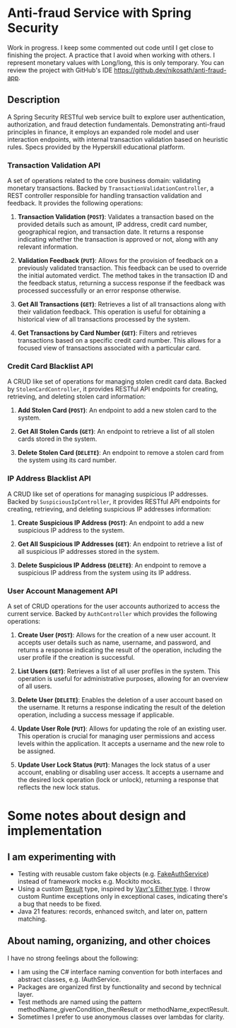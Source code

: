 # Anti-fraud Service with Spring Security
Work in progress. I keep some commented out code until I get close to finishing the project. A practice that I avoid when working with others. I represent monetary values with Long/long, this is only temporary. You can review the project with GitHub's IDE https://github.dev/nikosath/anti-fraud-app.
## Description
A Spring Security RESTful web service built to explore user authentication, authorization, and fraud detection fundamentals. Demonstrating anti-fraud principles in finance, it employs an expanded role model and user interaction endpoints, with internal transaction validation based on heuristic rules. Specs provided by the Hyperskill educational platform.

### Transaction Validation API

A set of operations related to the core business domain: validating monetary transactions. Backed by `TransactionValidationController`, a REST controller responsible for handling transaction validation and feedback. It provides the following operations:

1. **Transaction Validation (`POST`)**: Validates a transaction based on the provided details such as amount, IP address, credit card number, geographical region, and transaction date. It returns a response indicating whether the transaction is approved or not, along with any relevant information.

2. **Validation Feedback (`PUT`)**: Allows for the provision of feedback on a previously validated transaction. This feedback can be used to override the initial automated verdict. The method takes in the transaction ID and the feedback status, returning a success response if the feedback was processed successfully or an error response otherwise.

3. **Get All Transactions (`GET`)**: Retrieves a list of all transactions along with their validation feedback. This operation is useful for obtaining a historical view of all transactions processed by the system.

4. **Get Transactions by Card Number (`GET`)**: Filters and retrieves transactions based on a specific credit card number. This allows for a focused view of transactions associated with a particular card.

### Credit Card Blacklist API
A CRUD like set of operations for managing stolen credit card data. Backed by `StolenCardController`, it provides RESTful API endpoints for creating, retrieving, and deleting stolen card information:

1. **Add Stolen Card (`POST`)**: An endpoint to add a new stolen card to the system.

2. **Get All Stolen Cards (`GET`)**: An endpoint to retrieve a list of all stolen cards stored in the system.

3. **Delete Stolen Card (`DELETE`)**: An endpoint to remove a stolen card from the system using its card number.

### IP Address Blacklist API
A CRUD like set of operations for managing suspicious IP addresses. Backed by `SuspiciousIpController`, it provides RESTful API endpoints for creating, retrieving, and deleting suspicious IP addresses information:

1. **Create Suspicious IP Address (`POST`)**: An endpoint to add a new suspicious IP address to the system.

2. **Get All Suspicious IP Addresses (`GET`)**: An endpoint to retrieve a list of all suspicious IP addresses stored in the system.

3. **Delete Suspicious IP Address (`DELETE`)**: An endpoint to remove a suspicious IP address from the system using its IP address.

### User Account Management API

A set of CRUD operations for the user accounts authorized to access the current service. Backed by `AuthController` which provides the following operations:

1. **Create User (`POST`)**: Allows for the creation of a new user account. It accepts user details such as name, username, and password, and returns a response indicating the result of the operation, including the user profile if the creation is successful.

2. **List Users (`GET`)**: Retrieves a list of all user profiles in the system. This operation is useful for administrative purposes, allowing for an overview of all users.

3. **Delete User (`DELETE`)**: Enables the deletion of a user account based on the username. It returns a response indicating the result of the deletion operation, including a success message if applicable.

4. **Update User Role (`PUT`)**: Allows for updating the role of an existing user. This operation is crucial for managing user permissions and access levels within the application. It accepts a username and the new role to be assigned.

5. **Update User Lock Status (`PUT`)**: Manages the lock status of a user account, enabling or disabling user access. It accepts a username and the desired lock operation (lock or unlock), returning a response that reflects the new lock status.

# Some notes about design and implementation

## I am experimenting with
  - Testing with reusable custom fake objects (e.g. [FakeAuthService](src/test/java/antifraud/security/service/FakeAuthService.java)) instead of framework mocks e.g. Mockito mocks.
- Using a custom [Result](src/main/java/antifraud/error/Result.java) type, inspired by [Vavr's Either type](https://docs.vavr.io/#_either). I throw custom Runtime exceptions only in exceptional cases, indicating there's a bug that needs to be fixed.
- Java 21 features: records, enhanced switch, and later on, pattern matching.
## About naming, organizing, and other choices
I have no strong feelings about the following:
- I am using the C# interface naming convention for both interfaces and abstract classes, e.g. IAuthService.
- Packages are organized first by functionality and second by technical layer.
- Test methods are named using the pattern methodName_givenCondition_thenResult or methodName_expectResult.
- Sometimes I prefer to use anonymous classes over lambdas for clarity.

